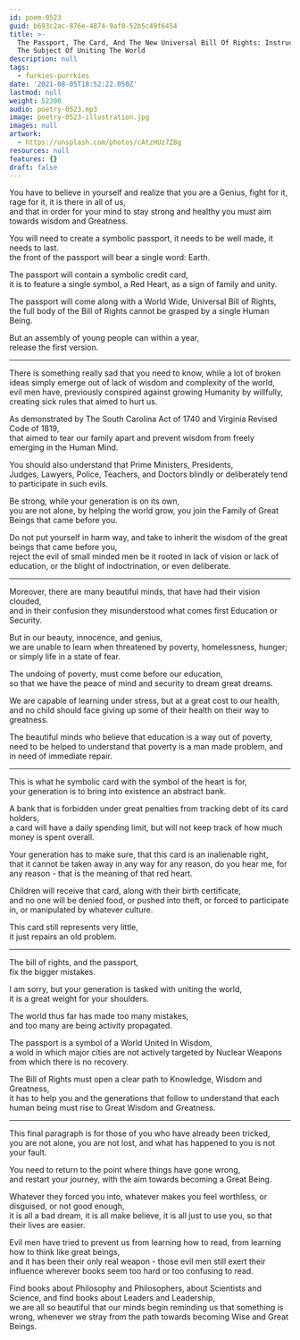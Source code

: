 ```yaml
---
id: poem-0523
guid: b693c2ac-876e-4874-9af0-52b5c49f6454
title: >-
  The Passport, The Card, And The New Universal Bill Of Rights: Instructions On
  The Subject Of Uniting The World
description: null
tags:
  - furkies-purrkies
date: '2021-08-05T18:52:22.050Z'
lastmod: null
weight: 52300
audio: poetry-0523.mp3
image: poetry-0523-illustration.jpg
images: null
artwork:
  - https://unsplash.com/photos/cAtzHUz7Z8g
resources: null
features: {}
draft: false
---
```


You have to believe in yourself and realize that you are a Genius, fight for it, rage for it, it is there in all of us,\
and that in order for your mind to stay strong and healthy you must aim towards wisdom and Greatness.

You will need to create a symbolic passport, it needs to be well made, it needs to last.\
the front of the passport will bear a single word: Earth.

The passport will contain a symbolic credit card,\
it is to feature a single symbol, a Red Heart, as a sign of family and unity.

The passport will come along with a World Wide, Universal Bill of Rights,\
the full body of the Bill of Rights cannot be grasped by a single Human Being.

But an assembly of young people can within a year,\
release the first version.

---

There is something really sad that you need to know, while a lot of broken ideas simply emerge out of lack of wisdom and complexity of the world,\
evil men have, previously conspired against growing Humanity by willfully, creating sick rules that aimed to hurt us.

As demonstrated by The South Carolina Act of 1740 and Virginia Revised Code of 1819,\
that aimed to tear our family apart and prevent wisdom from freely emerging in the Human Mind.

You should also understand that Prime Ministers, Presidents,\
Judges, Lawyers, Police, Teachers, and Doctors blindly or deliberately tend to participate in such evils.

Be strong, while your generation is on its own,\
you are not alone, by helping the world grow, you join the Family of Great Beings that came before you.

Do not put yourself in harm way, and take to inherit the wisdom of the great beings that came before you,\
reject the evil of small minded men be it rooted in lack of vision or lack of education, or the blight of indoctrination, or even deliberate.

---

Moreover, there are many beautiful minds, that have had their vision clouded,\
and in their confusion they misunderstood what comes first Education or Security.

But in our beauty, innocence, and genius,\
we are unable to learn when threatened by poverty, homelessness, hunger; or simply life in a state of fear.

The undoing of poverty, must come before our education,\
so that we have the peace of mind and security to dream great dreams.

We are capable of learning under stress, but at a great cost to our health,\
and no child should face giving up some of their health on their way to greatness.

The beautiful minds who believe that education is a way out of poverty,\
need to be helped to understand that poverty is a man made problem, and in need of immediate repair.

---

This is what he symbolic card with the symbol of the heart is for,\
your generation is to bring into existence an abstract bank.

A bank that is forbidden under great penalties from tracking debt of its card holders,\
a card will have a daily spending limit, but will not keep track of how much money is spent overall.

Your generation has to make sure, that this card is an inalienable right,\
that it cannot be taken away in any way for any reason, do you hear me, for any reason - that is the meaning of that red heart.

Children will receive that card, along with their birth certificate,\
and no one will be denied food, or pushed into theft, or forced to participate in, or manipulated by whatever culture.

This card still represents very little,\
it just repairs an old problem.

---

The bill of rights, and the passport,\
fix the bigger mistakes.

I am sorry, but your generation is tasked with uniting the world,\
it is a great weight for your shoulders.

The world thus far has made too many mistakes,\
and too many are being activity propagated.

The passport is a symbol of a World United In Wisdom,\
a wold in which major cities are not actively targeted by Nuclear Weapons from which there is no recovery.

The Bill of Rights must open a clear path to Knowledge, Wisdom and Greatness,\
it has to help you and the generations that follow to understand that each human being must rise to Great Wisdom and Greatness.

---

This final paragraph is for those of you who have already been tricked,\
you are not alone, you are not lost, and what has happened to you is not your fault.

You need to return to the point where things have gone wrong,\
and restart your journey, with the aim towards becoming a Great Being.

Whatever they forced you into, whatever makes you feel worthless, or disguised, or not good enough,\
it is all a bad dream, it is all make believe, it is all just to use you, so that their lives are easier.

Evil men have tried to prevent us from learning how to read, from learning how to think like great beings,\
and it has been their only real weapon - those evil men still exert their influence wherever books seem too hard or too confusing to read.

Find books about Philosophy and Philosophers, about Scientists and Science, and find books about Leaders and Leadership,\
we are all so beautiful that our minds begin reminding us that something is wrong, whenever we stray from the path towards becoming Wise and Great Beings.

